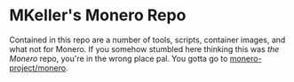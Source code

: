 # MKeller's Monero Repo

Contained in this repo are a number of tools, scripts, container images, and what not for Monero.
If you somehow stumbled here thinking this was _the Monero_ repo, you're in the wrong place pal.
You gotta go to [monero-project/monero](https://github.com/monero-project/monero).
